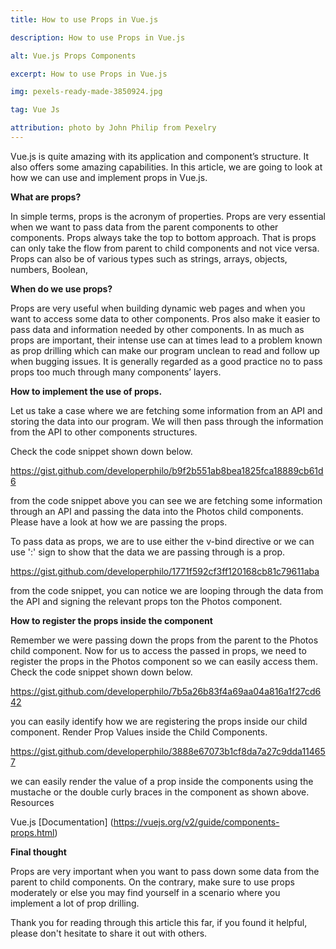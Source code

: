 ```yaml
---
title: How to use Props in Vue.js

description: How to use Props in Vue.js

alt: Vue.js Props Components

excerpt: How to use Props in Vue.js

img: pexels-ready-made-3850924.jpg

tag: Vue Js

attribution: photo by John Philip from Pexelry
---
```


Vue.js is quite amazing with its application and component’s structure. It also offers some amazing capabilities.
In this article, we are going to look at how we can use and implement props in Vue.js.

**What are props?**

In simple terms, props is the acronym of properties. Props are very essential when we want to pass data from the parent components to other components. Props always take the top to bottom approach. That is props can only take the flow from parent to child components and not vice versa. Props can also be of various types such as strings, arrays, objects, numbers, Boolean,

**When do we use props?**

Props are very useful when building dynamic web pages and when you want to access some data to other components. Pros also make it easier to pass data and information needed by other components. In as much as props are important, their intense use can at times lead to a problem known as prop drilling which can make our program unclean to read and follow up when bugging issues.
It is generally regarded as a good practice no to pass props too much through many components’ layers.

**How to implement the use of props.**

Let us take a case where we are fetching some information from an API and storing the data into our program. We will then pass through the information from the API to other components structures.

Check the code snippet shown down below.

https://gist.github.com/developerphilo/b9f2b551ab8bea1825fca18889cb61d6

from the code snippet above you can see we are fetching some information through an API and passing the data into the Photos child components. Please have a look at how we are passing the props.

To pass data as props, we are to use either the v-bind directive or we can use ':' sign to show that the data we are passing through is a prop.

https://gist.github.com/developerphilo/1771f592cf3ff120168cb81c79611aba

from the code snippet, you can notice we are looping through the data from the API and signing the relevant props ton the Photos component.

**How to register the props inside the component**

Remember we were passing down the props from the parent to the Photos child component. Now for us to access the passed in props, we need to register the props in the Photos component so we can easily access them.
Check the code snippet shown down below.

https://gist.github.com/developerphilo/7b5a26b83f4a69aa04a816a1f27cd642

you can easily identify how we are registering the props inside our child component.
Render Prop Values inside the Child Components.

https://gist.github.com/developerphilo/3888e67073b1cf8da7a27c9dda114657

we can easily render the value of a prop inside the components using the mustache or the double curly braces in the component as shown above.
Resources

Vue.js [Documentation] (https://vuejs.org/v2/guide/components-props.html)

**Final thought**

Props are very important when you want to pass down some data from the parent to child components. On the contrary, make sure to use props moderately or else you may find yourself in a scenario where you implement a lot of prop drilling.

Thank you for reading through this article this far, if you found it helpful, please don't hesitate to share it out with others.
